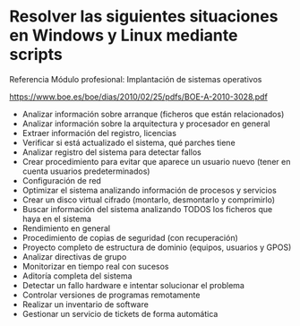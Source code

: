 # Resolver las siguientes situaciones en Windows y Linux mediante scripts
Referencia Módulo profesional: Implantación de sistemas operativos

https://www.boe.es/boe/dias/2010/02/25/pdfs/BOE-A-2010-3028.pdf

- Analizar información sobre arranque (ficheros que están relacionados)
- Analizar información sobre la arquitectura y procesador en general
- Extraer información del registro, licencias
- Verificar si está actualizado el sistema, qué parches tiene
- Analizar registro del sistema para detectar fallos
- Crear procedimiento para evitar que aparece un usuario nuevo (tener en cuenta usuarios predeterminados)
- Configuración de red
- Optimizar el sistema analizando información de procesos y servicios
- Crear un disco virtual cifrado (montarlo, desmontarlo y comprimirlo)
- Buscar información del sistema analizando TODOS los ficheros que haya en el sistema
- Rendimiento en general
- Procedimiento de copias de seguridad (con recuperación)
- Proyecto completo de estructura de dominio (equipos, usuarios y GPOS)
- Analizar directivas de grupo
- Monitorizar en tiempo real con sucesos
- Aditoría completa del sistema
- Detectar un fallo hardware e intentar solucionar el problema
- Controlar versiones de programas remotamente
- Realizar un inventario de software
- Gestionar un servicio de tickets de forma automática
